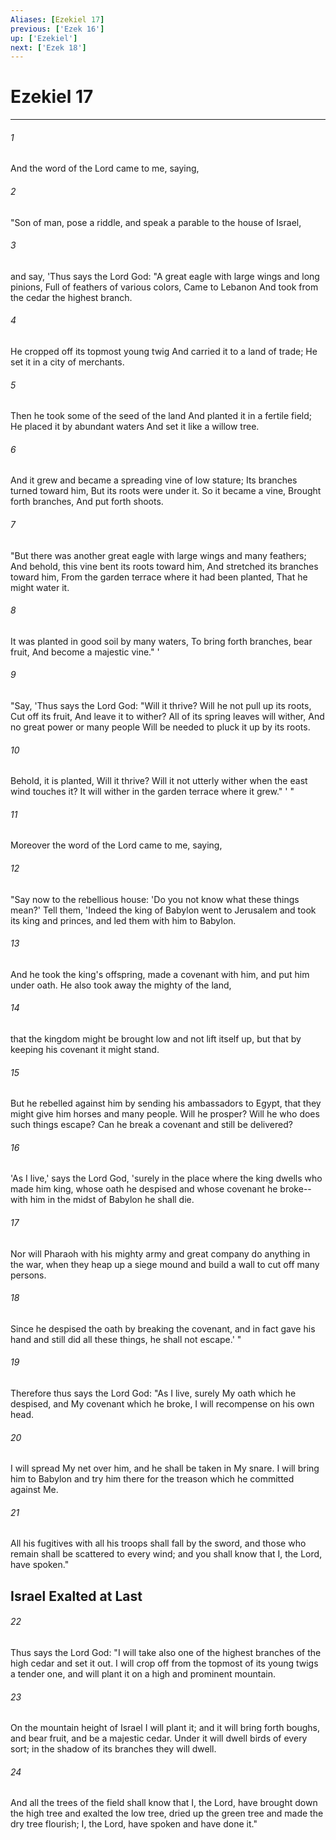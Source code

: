```yaml
---
Aliases: [Ezekiel 17]
previous: ['Ezek 16']
up: ['Ezekiel']
next: ['Ezek 18']
---
```

# Ezekiel 17

***


###### 1 
And the word of the Lord came to me, saying, 

###### 2 
"Son of man, pose a riddle, and speak a parable to the house of Israel, 

###### 3 
and say, 'Thus says the Lord God: "A great eagle with large wings and long pinions, Full of feathers of various colors, Came to Lebanon And took from the cedar the highest branch. 

###### 4 
He cropped off its topmost young twig And carried it to a land of trade; He set it in a city of merchants. 

###### 5 
Then he took some of the seed of the land And planted it in a fertile field; He placed it by abundant waters And set it like a willow tree. 

###### 6 
And it grew and became a spreading vine of low stature; Its branches turned toward him, But its roots were under it. So it became a vine, Brought forth branches, And put forth shoots. 

###### 7 
"But there was another great eagle with large wings and many feathers; And behold, this vine bent its roots toward him, And stretched its branches toward him, From the garden terrace where it had been planted, That he might water it. 

###### 8 
It was planted in good soil by many waters, To bring forth branches, bear fruit, And become a majestic vine." ' 

###### 9 
"Say, 'Thus says the Lord God: "Will it thrive? Will he not pull up its roots, Cut off its fruit, And leave it to wither? All of its spring leaves will wither, And no great power or many people Will be needed to pluck it up by its roots. 

###### 10 
Behold, it is planted, Will it thrive? Will it not utterly wither when the east wind touches it? It will wither in the garden terrace where it grew." ' " 

###### 11 
Moreover the word of the Lord came to me, saying, 

###### 12 
"Say now to the rebellious house: 'Do you not know what these things mean?' Tell them, 'Indeed the king of Babylon went to Jerusalem and took its king and princes, and led them with him to Babylon. 

###### 13 
And he took the king's offspring, made a covenant with him, and put him under oath. He also took away the mighty of the land, 

###### 14 
that the kingdom might be brought low and not lift itself up, but that by keeping his covenant it might stand. 

###### 15 
But he rebelled against him by sending his ambassadors to Egypt, that they might give him horses and many people. Will he prosper? Will he who does such things escape? Can he break a covenant and still be delivered? 

###### 16 
'As I live,' says the Lord God, 'surely in the place where the king dwells who made him king, whose oath he despised and whose covenant he broke--with him in the midst of Babylon he shall die. 

###### 17 
Nor will Pharaoh with his mighty army and great company do anything in the war, when they heap up a siege mound and build a wall to cut off many persons. 

###### 18 
Since he despised the oath by breaking the covenant, and in fact gave his hand and still did all these things, he shall not escape.' " 

###### 19 
Therefore thus says the Lord God: "As I live, surely My oath which he despised, and My covenant which he broke, I will recompense on his own head. 

###### 20 
I will spread My net over him, and he shall be taken in My snare. I will bring him to Babylon and try him there for the treason which he committed against Me. 

###### 21 
All his fugitives with all his troops shall fall by the sword, and those who remain shall be scattered to every wind; and you shall know that I, the Lord, have spoken." 

## Israel Exalted at Last 

###### 22 
Thus says the Lord God: "I will take also one of the highest branches of the high cedar and set it out. I will crop off from the topmost of its young twigs a tender one, and will plant it on a high and prominent mountain. 

###### 23 
On the mountain height of Israel I will plant it; and it will bring forth boughs, and bear fruit, and be a majestic cedar. Under it will dwell birds of every sort; in the shadow of its branches they will dwell. 

###### 24 
And all the trees of the field shall know that I, the Lord, have brought down the high tree and exalted the low tree, dried up the green tree and made the dry tree flourish; I, the Lord, have spoken and have done it."
